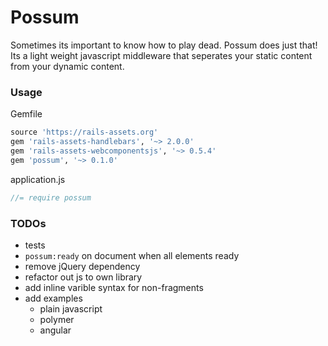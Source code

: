 # Possum
Sometimes its important to know how to play dead. Possum does just that! Its a light weight javascript middleware that seperates your static content from your dynamic content.

### Usage
Gemfile
```ruby
source 'https://rails-assets.org'
gem 'rails-assets-handlebars', '~> 2.0.0'
gem 'rails-assets-webcomponentsjs', '~> 0.5.4'
gem 'possum', '~> 0.1.0'
```

application.js
```javascript
//= require possum
```

### TODOs
- tests
- `possum:ready` on document when all elements ready
- remove jQuery dependency
- refactor out js to own library
- add inline varible syntax for non-fragments
- add examples
  - plain javascript
  - polymer
  - angular